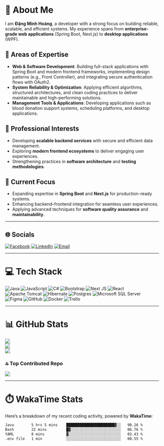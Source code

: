 # 💫 About Me
I am **Đặng Minh Hoàng**, a developer with a strong focus on building reliable, scalable, and efficient systems. My experience spans from **enterprise-grade web applications** (Spring Boot, Next.js) to **desktop applications** (WPF).  

## 🔑 Areas of Expertise
- **Web & Software Development**: Building full-stack applications with Spring Boot and modern frontend frameworks, implementing design patterns (e.g., Front Controller), and integrating secure authentication flows with OAuth2.  
- **System Reliability & Optimization**: Applying efficient algorithms, structured architectures, and clean coding practices to deliver maintainable and high-performing solutions.  
- **Management Tools & Applications**: Developing applications such as blood donation support systems, scheduling platforms, and desktop applications.  

## 🎯 Professional Interests
- Developing **scalable backend services** with secure and efficient data management.  
- Exploring **modern frontend ecosystems** to deliver engaging user experiences.  
- Strengthening practices in **software architecture** and **testing methodologies**.  

## 📌 Current Focus
- Expanding expertise in **Spring Boot** and **Next.js** for production-ready systems.  
- Enhancing backend–frontend integration for seamless user experiences.  
- Applying advanced techniques for **software quality assurance** and **maintainability**.  

---

## 🌐 Socials
[![Facebook](https://img.shields.io/badge/Facebook-%231877F2.svg?logo=Facebook&logoColor=white)](https://facebook.com/)
[![LinkedIn](https://img.shields.io/badge/LinkedIn-%230077B5.svg?logo=linkedin&logoColor=white)](https://www.linkedin.com/in/hoangworthy/)
[![Email](https://img.shields.io/badge/Email-D14836?logo=gmail&logoColor=white)](mailto:hoangsusp@gmail.com)

---

# 💻 Tech Stack
![Java](https://img.shields.io/badge/java-%23ED8B00.svg?style=for-the-badge&logo=openjdk&logoColor=white)
![JavaScript](https://img.shields.io/badge/javascript-%23323330.svg?style=for-the-badge&logo=javascript&logoColor=%23F7DF1E)
![C#](https://img.shields.io/badge/c%23-%23239120.svg?style=for-the-badge&logo=csharp&logoColor=white)
![Bootstrap](https://img.shields.io/badge/bootstrap-%238511FA.svg?style=for-the-badge&logo=bootstrap&logoColor=white)
![Next JS](https://img.shields.io/badge/Next-black?style=for-the-badge&logo=next.js&logoColor=white)
![React](https://img.shields.io/badge/react-%2320232a.svg?style=for-the-badge&logo=react&logoColor=%2361DAFB)
![Apache Tomcat](https://img.shields.io/badge/apache%20tomcat-%23F8DC75.svg?style=for-the-badge&logo=apache-tomcat&logoColor=black)
![Hibernate](https://img.shields.io/badge/Hibernate-59666C?style=for-the-badge&logo=Hibernate&logoColor=white)
![Postgres](https://img.shields.io/badge/postgres-%23316192.svg?style=for-the-badge&logo=postgresql&logoColor=white)
![Microsoft SQL Server](https://img.shields.io/badge/Microsoft%20SQL%20Server-CC2927?style=for-the-badge&logo=microsoft%20sql%20server&logoColor=white)
![Figma](https://img.shields.io/badge/figma-%23F24E1E.svg?style=for-the-badge&logo=figma&logoColor=white)
![GitHub](https://img.shields.io/badge/github-%23121011.svg?style=for-the-badge&logo=github&logoColor=white)
![Docker](https://img.shields.io/badge/docker-%230db7ed.svg?style=for-the-badge&logo=docker&logoColor=white)
![Trello](https://img.shields.io/badge/Trello-%23026AA7.svg?style=for-the-badge&logo=Trello&logoColor=white)

---

# 📊 GitHub Stats
![](https://github-readme-stats.vercel.app/api?username=HoangWorthy&theme=gruvbox&hide_border=true&include_all_commits=false&count_private=false)  
![](https://nirzak-streak-stats.vercel.app/?user=HoangWorthy&theme=gruvbox&hide_border=true)  
![](https://github-readme-stats.vercel.app/api/top-langs/?username=HoangWorthy&theme=gruvbox&hide_border=true&include_all_commits=false&count_private=false&layout=compact)  

### 🔝 Top Contributed Repo
![](https://github-contributor-stats.vercel.app/api?username=HoangWorthy&limit=5&theme=dark&combine_all_yearly_contributions=true)  

---

# ⏱️ WakaTime Stats
Here’s a breakdown of my recent coding activity, powered by **WakaTime**:
<!-- Proudly created with GPRM ( https://gprm.itsvg.in ) -->
<!--START_SECTION:waka-->

```txt
Java        5 hrs 5 mins    ██████████████████████▓░░   90.26 %
Bash        22 mins         █▓░░░░░░░░░░░░░░░░░░░░░░░   06.76 %
YAML        8 mins          ▓░░░░░░░░░░░░░░░░░░░░░░░░   02.43 %
.env file   1 min           ░░░░░░░░░░░░░░░░░░░░░░░░░   00.55 %
```

<!--END_SECTION:waka-->
